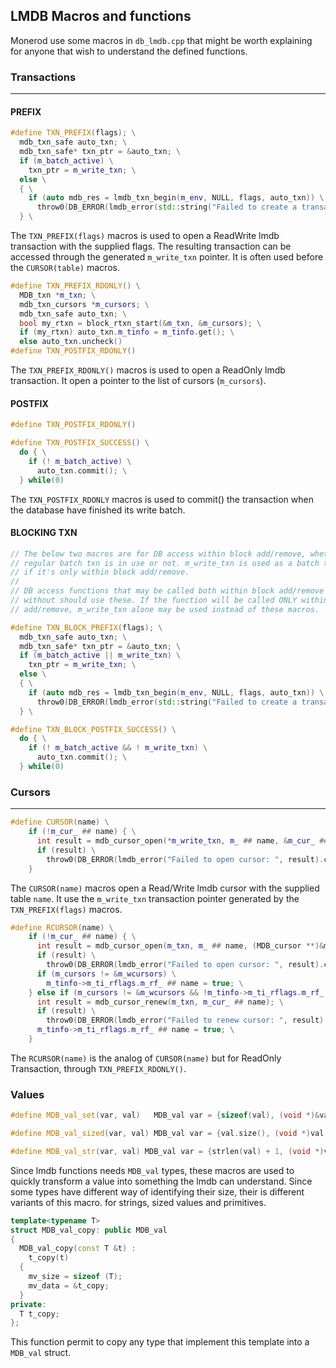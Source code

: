 ## LMDB Macros and functions

Monerod use some macros in `db_lmdb.cpp` that might be worth explaining for anyone that wish to understand the defined functions.

### Transactions
***

#### PREFIX

```cpp
#define TXN_PREFIX(flags); \
  mdb_txn_safe auto_txn; \
  mdb_txn_safe* txn_ptr = &auto_txn; \
  if (m_batch_active) \
    txn_ptr = m_write_txn; \
  else \
  { \
    if (auto mdb_res = lmdb_txn_begin(m_env, NULL, flags, auto_txn)) \
      throw0(DB_ERROR(lmdb_error(std::string("Failed to create a transaction for the db in ")+__FUNCTION__+": ", mdb_res).c_str())); \
  } \
```

The `TXN_PREFIX(flags)` macros is used to open a ReadWrite lmdb transaction with the supplied flags. The resulting transaction can be accessed through the generated `m_write_txn` pointer. It is often used before the `CURSOR(table)` macros.

```cpp
#define TXN_PREFIX_RDONLY() \
  MDB_txn *m_txn; \
  mdb_txn_cursors *m_cursors; \
  mdb_txn_safe auto_txn; \
  bool my_rtxn = block_rtxn_start(&m_txn, &m_cursors); \
  if (my_rtxn) auto_txn.m_tinfo = m_tinfo.get(); \
  else auto_txn.uncheck()
#define TXN_POSTFIX_RDONLY()
```

The `TXN_PREFIX_RDONLY()` macros is used to open a ReadOnly lmdb transaction. It open a pointer to the list of cursors (`m_cursors`).

#### POSTFIX

```cpp
#define TXN_POSTFIX_RDONLY()

#define TXN_POSTFIX_SUCCESS() \
  do { \
    if (! m_batch_active) \
      auto_txn.commit(); \
  } while(0)
```

The `TXN_POSTFIX_RDONLY` macros is used to commit() the transaction when the database have finished its write batch.

#### BLOCKING TXN

```cpp
// The below two macros are for DB access within block add/remove, whether
// regular batch txn is in use or not. m_write_txn is used as a batch txn, even
// if it's only within block add/remove.
//
// DB access functions that may be called both within block add/remove and
// without should use these. If the function will be called ONLY within block
// add/remove, m_write_txn alone may be used instead of these macros.

#define TXN_BLOCK_PREFIX(flags); \
  mdb_txn_safe auto_txn; \
  mdb_txn_safe* txn_ptr = &auto_txn; \
  if (m_batch_active || m_write_txn) \
    txn_ptr = m_write_txn; \
  else \
  { \
    if (auto mdb_res = lmdb_txn_begin(m_env, NULL, flags, auto_txn)) \
      throw0(DB_ERROR(lmdb_error(std::string("Failed to create a transaction for the db in ")+__FUNCTION__+": ", mdb_res).c_str())); \
  } \

#define TXN_BLOCK_POSTFIX_SUCCESS() \
  do { \
    if (! m_batch_active && ! m_write_txn) \
      auto_txn.commit(); \
  } while(0)
```

### Cursors
***

```cpp
#define CURSOR(name) \
	if (!m_cur_ ## name) { \
	  int result = mdb_cursor_open(*m_write_txn, m_ ## name, &m_cur_ ## name); \
	  if (result) \
        throw0(DB_ERROR(lmdb_error("Failed to open cursor: ", result).c_str())); \
	}
```

The `CURSOR(name)` macros open a Read/Write lmdb cursor with the supplied table `name`. It use the `m_write_txn` transaction pointer generated by the `TXN_PREFIX(flags)` macros.

```cpp
#define RCURSOR(name) \
	if (!m_cur_ ## name) { \
	  int result = mdb_cursor_open(m_txn, m_ ## name, (MDB_cursor **)&m_cur_ ## name); \
	  if (result) \
        throw0(DB_ERROR(lmdb_error("Failed to open cursor: ", result).c_str())); \
	  if (m_cursors != &m_wcursors) \
	    m_tinfo->m_ti_rflags.m_rf_ ## name = true; \
	} else if (m_cursors != &m_wcursors && !m_tinfo->m_ti_rflags.m_rf_ ## name) { \
	  int result = mdb_cursor_renew(m_txn, m_cur_ ## name); \
      if (result) \
        throw0(DB_ERROR(lmdb_error("Failed to renew cursor: ", result).c_str())); \
	  m_tinfo->m_ti_rflags.m_rf_ ## name = true; \
	}
```

The `RCURSOR(name)` is the analog of `CURSOR(name)` but for ReadOnly Transaction, through `TXN_PREFIX_RDONLY()`.

### Values

```cpp
#define MDB_val_set(var, val)   MDB_val var = {sizeof(val), (void *)&val}

#define MDB_val_sized(var, val) MDB_val var = {val.size(), (void *)val.data()}

#define MDB_val_str(var, val) MDB_val var = {strlen(val) + 1, (void *)val}
```

Since lmdb functions needs `MDB_val` types, these macros are used to quickly transform a value into something the lmdb can understand. Since
some types have different way of identifying their size, their is different variants of this macro. for strings, sized values and primitives.

```cpp
template<typename T>
struct MDB_val_copy: public MDB_val
{
  MDB_val_copy(const T &t) :
    t_copy(t)
  {
    mv_size = sizeof (T);
    mv_data = &t_copy;
  }
private:
  T t_copy;
};
```
This function permit to copy any type that implement this template into a `MDB_val` struct.